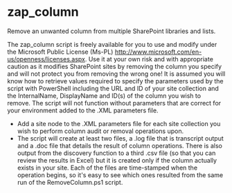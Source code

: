 # zap_column
Remove an unwanted column from multiple SharePoint libraries and lists.

The zap_column script is freely available for you to use and modify under the Microsoft Public License (Ms-PL) http://www.microsoft.com/en-us/openness/licenses.aspx. Use it at your own risk and with appropriate caution as it modifies SharePoint sites by removing the column you specify and will not protect you from removing the wrong one! It is assumed you will know how to retrieve values required to specify the parameters used by the script with PowerShell including the URL and ID of your site collection and the InternalName, DisplayName and ID(s) of the column you wish to remove. The script will not function without parameters that are correct for your environment added to the .XML parameters file.

<ul>
<li>Add a site node to the .XML parameters file for each site collection you wish to perform column audit or removal operations upon. </li>
<li>The script will create at least two files, a .log file that is transcript output and a .doc file that details the result of column operations. There is also output from the discovery function to a third .csv file (so that you can review the results in Excel) but it is created only if the column actually exists in your site. Each of the files are time-stamped when the operation begins, so it's easy to see which ones resulted from the same run of the RemoveColumn.ps1 script.</li>
</ul>
